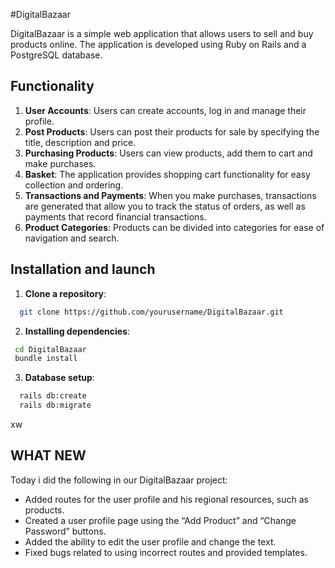 #DigitalBazaar

DigitalBazaar is a simple web application that allows users to sell and buy products online. The application is developed using Ruby on Rails and a PostgreSQL database.

## Functionality

1. **User Accounts**: Users can create accounts, log in and manage their profile.
2. **Post Products**: Users can post their products for sale by specifying the title, description and price.
3. **Purchasing Products**: Users can view products, add them to cart and make purchases.
4. **Basket**: The application provides shopping cart functionality for easy collection and ordering.
5. **Transactions and Payments**: When you make purchases, transactions are generated that allow you to track the status of orders, as well as payments that record financial transactions.
6. **Product Categories**: Products can be divided into categories for ease of navigation and search.

## Installation and launch

1. **Clone a repository**:

  ```bash
    git clone https://github.com/yourusername/DigitalBazaar.git
  ```

2. **Installing dependencies**:

  ```bash
   cd DigitalBazaar
   bundle install
  ```

3. **Database setup**:

  ```bash
    rails db:create
    rails db:migrate
  ```
xw
## WHAT NEW
Today i did the following in our DigitalBazaar project:

* Added routes for the user profile and his regional resources, such as products.
* Created a user profile page using the “Add Product” and “Change Password” buttons.
* Added the ability to edit the user profile and change the text.
* Fixed bugs related to using incorrect routes and provided templates.
